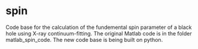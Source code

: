 # spin
Code base for the calculation of the fundemental spin parameter of a black hole using X-ray continuum-fitting. The original Matlab code is in the folder matlab_spin_code. The new code base is being built on python.
